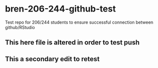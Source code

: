 # bren-206-244-github-test
Test repo for 206/244 students to ensure successful connection between github/RStudio

## This here file is altered in order to test push

## This a secondary edit to retest